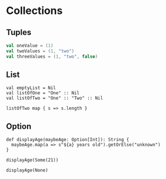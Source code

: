 # Collections

## Tuples

```scala
val oneValue = (1)
val twoValues = (1, "two")
val threeValues = (1, "two", false)
```

## List

```
val emptyList = Nil
val listOfOne = "One" :: Nil
val listOfTwo = "One" :: "Two" :: Nil
```

```
listOfTwo map { s => s.length }
```

## Option

```
def displayAge(maybeAge: Option[Int]): String {
  maybeAge.map(a => s"${a} years old").getOrElse("unknown")
}

displayAge(Some(21))

displayAge(None)
```
